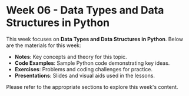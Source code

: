 
# Week 06 - Data Types and Data Structures in Python

This week focuses on **Data Types and Data Structures in Python**. Below are the materials for this week:

- **Notes**: Key concepts and theory for this topic.
- **Code Examples**: Sample Python code demonstrating key ideas.
- **Exercises**: Problems and coding challenges for practice.
- **Presentations**: Slides and visual aids used in the lessons.

Please refer to the appropriate sections to explore this week's content.
